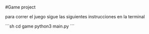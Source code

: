 #Game project

para correr el juego sigue las siguientes instrucciones en la terminal
 
´´´sh
cd game
python3 main.py
´´´